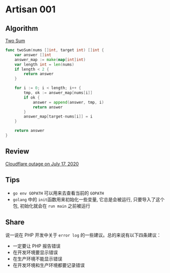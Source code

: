 # Artisan 001

## Algorithm

[Two Sum](https://leetcode.com/problems/two-sum/)

```go
func twoSum(nums []int, target int) []int {
    var answer []int
	answer_map := make(map[int]int)
	var length int = len(nums)
	if length < 2 {
		return answer
	}

	for i := 0; i < length; i++ {
		tmp, ok := answer_map[nums[i]]
		if ok {
			answer = append(answer, tmp, i)
			return answer
		}
		answer_map[target-nums[i]] = i
	}

	return answer
}
```

## Review

[Cloudflare outage on July 17, 2020](https://blog.cloudflare.com/cloudflare-outage-on-july-17-2020/)

## Tips

* `go env GOPATH` 可以用来去查看当前的 `GOPATH`
* `golang` 中的 `init`函数用来初始化一些变量, 它总是会被运行, 只要导入了这个包, 初始化就会在 `run main` 之前被运行

## Share

说一说在 PHP 开发中关于 `error log` 的一些建议。总的来说有以下四条建议：

- 一定要让 PHP 报告错误
- 在开发环境要显示错误
- 在生产环境不能显示错误
- 在开发环境和生产环境都要记录错误